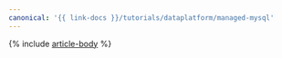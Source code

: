 ```yaml
---
canonical: '{{ link-docs }}/tutorials/dataplatform/managed-mysql'
---
```


{% include [article-body](../../_tutorials/dataplatform/managed-mysql.md) %}